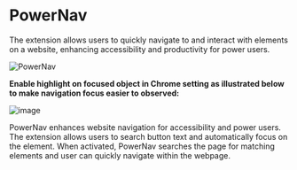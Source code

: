 # PowerNav

The extension allows users to quickly navigate to and interact with elements on a website, enhancing accessibility and productivity for power users.

![PowerNav](https://user-images.githubusercontent.com/58345470/224559818-0e99decc-59e0-4c9d-a240-b80bd0ed9c25.gif)

**Enable highlight on focused object in Chrome setting as illustrated below to make navigation focus easier to observed:**

![image](https://user-images.githubusercontent.com/58345470/224555405-239b8773-9690-4a56-a4fb-a51c2469a177.png)

PowerNav enhances website navigation for accessibility and power users. The extension allows users to search button text and automatically focus on the element. When activated, PowerNav searches the page for matching elements and user can quickly navigate within the webpage.
